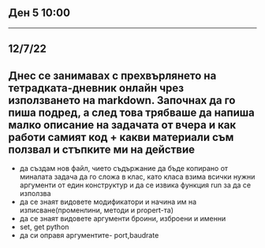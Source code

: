 ##      Ден 5 10:00
--------------------------------
##       12/7/22 
  
Днес се занимавах с прехвърлянето 
на тетрадката-дневник онлайн чрез
използването на markdown. Започнах
да го пиша подред, а след това 
трябваше да напиша малко описание 
на задачата от вчера и как работи
самият код + какви материали съм 
ползвал и стъпките ми на действие
---------------------------
- да създам нов файл, чието съдържание
да бъде копирано от миналата задача
да го сложа в клас, като класа взима
всички нужни аргументи от един 
конструктур и да се извика функция
run за да се използва
- да се знаят видовете модификатори 
и начина им на изписване(променлини,
методи и propert-та)
- да се знаят видовете аргументи 
броини, изброени и именни
- set, get python
- да си оправя аргументите- port,baudrate
